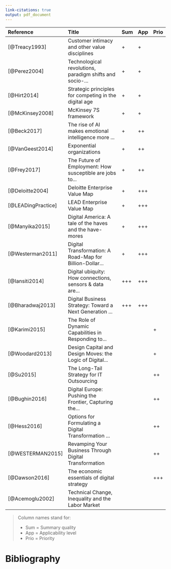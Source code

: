 ```yaml
---
link-citations: true
output: pdf_document
---
```




| Reference          | Title                                                    | Sum | App | Prio |
|:-------------------|:---------------------------------------------------------|:----|:----|:-----|
| [@Treacy1993]      | Customer intimacy and other value disciplines            | +   | +   |      |
| [@Perez2004]       | Technological revolutions, paradigm shifts and socio-... | +   | +   |      |
| [@Hirt2014]        | Strategic principles for competing in the digital age    | +   | +   |      |
| [@McKinsey2008]    | McKinsey 7S framework                                    | +   | +   |      |
| [@Beck2017]        | The rise of AI makes emotional intelligence more ...     | +   | ++  |      |
| [@VanGeest2014]    | Exponential organizations                                | +   | ++  |      |
| [@Frey2017]        | The Future of Employment: How susceptible are jobs to... | +   | ++  |      |
| [@Deloitte2004]    | Deloitte Enterprise Value Map                            | +   | +++ |      |
| [@LEADingPractice] | LEAD Enterprise Value Map                                | +   | +++ |      |
| [@Manyika2015]     | Digital America: A tale of the haves and the have-mores  | +   | +++ |      |
| [@Westerman2011]   | Digital Transformation: A Road-Map for Billion-Dollar... | +   | +++ |      |
| [@Iansiti2014]     | Digital ubiquity: How connections, sensors & data are... | +++ | +++ |      |
| [@Bharadwaj2013]   | Digital Business Strategy: Toward a Next Generation ...  | +++ | +++ |      |
| [@Karimi2015]      | The Role of Dynamic Capabilities in Responding to...     |     |     | +    |
| [@Woodard2013]     | Design Capital and Design Moves: the Logic of Digital... |     |     | +    |
| [@Su2015]          | The Long-Tail Strategy for IT Outsourcing                |     |     | ++   |
| [@Bughin2016]      | Digital Europe: Pushing the Frontier, Capturing the...   |     |     | ++   |
| [@Hess2016]        | Options for Formulating a Digital Transformation ...     |     |     | ++   |
| [@WESTERMAN2015]   | Revamping Your Business Through Digital Transformation   |     |     | ++   |
| [@Dawson2016]      | The economic essentials of digital strategy              |     |     | +++  |
| [@Acemoglu2002]    | Technical Change, Inequality and the Labor Market        |     |     |      |


> Column names stand for:
> 
> - Sum = Summary quality
> - App = Applicability level
> - Prio = Priority

# Bibliography
